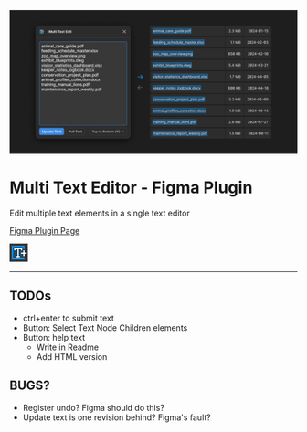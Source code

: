 ![Cover Art](./assets/CoverArt.png)

# Multi Text Editor - Figma Plugin
Edit multiple text elements in a single text editor

[Figma Plugin Page](https://www.figma.com/community/plugin/1430752760757770874/multi-text-edit)

![Icon](./assets/Icon.svg)

---

## TODOs
- ctrl+enter to submit text
- Button: Select Text Node Children elements
- Button: help text
  - Write in Readme
  - Add HTML version

## BUGS?
- Register undo? Figma should do this?
- Update text is one revision behind? Figma's fault?
